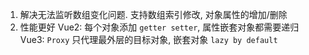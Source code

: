 
1. 解决无法监听数组变化问题. 支持数组索引修改, 对象属性的增加/删除
2. 性能更好
	Vue2: 每个对象添加 `getter setter`, 属性嵌套对象都需要递归
	Vue3: `Proxy` 只代理最外层的目标对象, 嵌套对象 `lazy by default` 
 
 